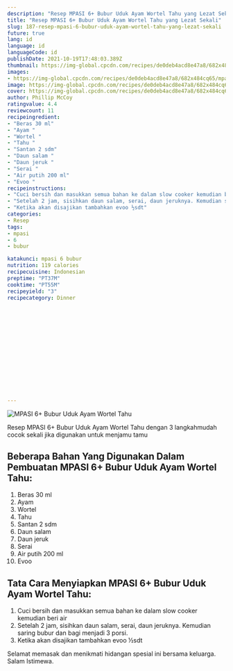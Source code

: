 ```yaml
---
description: "Resep MPASI 6+ Bubur Uduk Ayam Wortel Tahu yang Lezat Sekali"
title: "Resep MPASI 6+ Bubur Uduk Ayam Wortel Tahu yang Lezat Sekali"
slug: 187-resep-mpasi-6-bubur-uduk-ayam-wortel-tahu-yang-lezat-sekali
future: true
lang: id
language: id
languageCode: id
publishDate: 2021-10-19T17:48:03.389Z 
thumbnail: https://img-global.cpcdn.com/recipes/de0deb4acd8e47a8/682x484cq65/mpasi-6-bubur-uduk-ayam-wortel-tahu-foto-resep-utama.png
images:
- https://img-global.cpcdn.com/recipes/de0deb4acd8e47a8/682x484cq65/mpasi-6-bubur-uduk-ayam-wortel-tahu-foto-resep-utama.png
image: https://img-global.cpcdn.com/recipes/de0deb4acd8e47a8/682x484cq65/mpasi-6-bubur-uduk-ayam-wortel-tahu-foto-resep-utama.png
cover: https://img-global.cpcdn.com/recipes/de0deb4acd8e47a8/682x484cq65/mpasi-6-bubur-uduk-ayam-wortel-tahu-foto-resep-utama.png
author: Phillip McCoy
ratingvalue: 4.4
reviewcount: 11
recipeingredient:
- "Beras 30 ml"
- "Ayam "
- "Wortel "
- "Tahu "
- "Santan 2 sdm"
- "Daun salam "
- "Daun jeruk "
- "Serai "
- "Air putih 200 ml"
- "Evoo "
recipeinstructions:
- "Cuci bersih dan masukkan semua bahan ke dalam slow cooker kemudian beri air"
- "Setelah 2 jam, sisihkan daun salam, serai, daun jeruknya. Kemudian saring bubur dan bagi menjadi 3 porsi."
- "Ketika akan disajikan tambahkan evoo ½sdt"
categories:
- Resep
tags:
- mpasi
- 6
- bubur

katakunci: mpasi 6 bubur 
nutrition: 119 calories
recipecuisine: Indonesian
preptime: "PT37M"
cooktime: "PT55M"
recipeyield: "3"
recipecategory: Dinner


     
    
    
    
    
    
    
    
    
    
    
      
    
---
```



![MPASI 6+ Bubur Uduk Ayam Wortel Tahu](https://img-global.cpcdn.com/recipes/de0deb4acd8e47a8/682x484cq65/mpasi-6-bubur-uduk-ayam-wortel-tahu-foto-resep-utama.png)

Resep MPASI 6+ Bubur Uduk Ayam Wortel Tahu    dengan 3 langkahmudah cocok sekali jika digunakan untuk menjamu tamu

<!--inarticleads1-->

## Beberapa Bahan Yang Digunakan Dalam Pembuatan MPASI 6+ Bubur Uduk Ayam Wortel Tahu:

1. Beras 30 ml
1. Ayam 
1. Wortel 
1. Tahu 
1. Santan 2 sdm
1. Daun salam 
1. Daun jeruk 
1. Serai 
1. Air putih 200 ml
1. Evoo 



<!--inarticleads2-->

## Tata Cara Menyiapkan MPASI 6+ Bubur Uduk Ayam Wortel Tahu:

1. Cuci bersih dan masukkan semua bahan ke dalam slow cooker kemudian beri air
1. Setelah 2 jam, sisihkan daun salam, serai, daun jeruknya. Kemudian saring bubur dan bagi menjadi 3 porsi.
1. Ketika akan disajikan tambahkan evoo ½sdt




Selamat memasak dan menikmati hidangan spesial ini bersama keluarga. Salam Istimewa.
